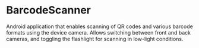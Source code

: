# BarcodeScanner
Android application that enables scanning of QR codes and various barcode formats using the device camera.   Allows switching between front and back cameras, and toggling the flashlight for scanning in low-light conditions.
